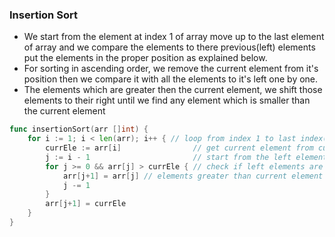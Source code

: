 ### Insertion Sort
* We start from the element at index 1 of array move up to the last element of array and we compare the elements to there previous(left) elements put the elements in the proper position as explained below.
* For sorting in ascending order, we remove the current element from it's position then we compare it with all the elements to it's left one by one.
* The elements which are greater then the current element, we shift those elements to their right until we find any element which is smaller than the current element
```go
func insertionSort(arr []int) {
	for i := 1; i < len(arr); i++ { // loop from index 1 to last index(current index)
		currEle := arr[i]                // get current element from current index and store it
		j := i - 1                       // start from the left element of the current element
		for j >= 0 && arr[j] > currEle { // check if left elements are greater than current element one by one
			arr[j+1] = arr[j] // elements greater than current element shifted one place to the right
			j -= 1
		}
		arr[j+1] = currEle
	}
}
```